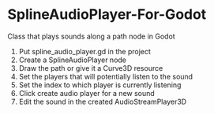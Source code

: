 # SplineAudioPlayer-For-Godot
Class that plays sounds along a path node in Godot

1) Put spline_audio_player.gd in the project
2) Create a SplineAudioPlayer node
3) Draw the path or give it a Curve3D resource
4) Set the players that will potentially listen to the sound
5) Set the index to which player is currently listening
6) Click create audio player for a new sound
7) Edit the sound in the created AudioStreamPlayer3D

